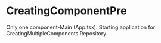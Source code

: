 # CreatingComponentPre
Only one component-Main (App.tsx). Starting application for CreatingMultipleComponents Repository. 
